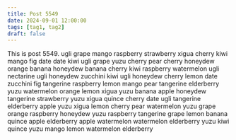 ```yaml
---
title: Post 5549
date: 2024-09-01 12:00:00
tags: [tag1, tag2]
draft: false
---
```

This is post 5549.
ugli
grape
mango
raspberry
strawberry
xigua
cherry
kiwi
mango
fig
date
date
kiwi
ugli
grape
yuzu
cherry
pear
cherry
honeydew
orange
banana
honeydew
banana
cherry
kiwi
raspberry
watermelon
ugli
nectarine
ugli
honeydew
zucchini
kiwi
ugli
honeydew
cherry
lemon
date
zucchini
fig
tangerine
raspberry
lemon
mango
pear
tangerine
elderberry
yuzu
watermelon
orange
lemon
xigua
yuzu
banana
apple
honeydew
tangerine
strawberry
yuzu
xigua
quince
cherry
date
ugli
tangerine
elderberry
apple
yuzu
xigua
lemon
cherry
pear
watermelon
yuzu
grape
orange
raspberry
honeydew
yuzu
raspberry
tangerine
grape
lemon
banana
quince
apple
elderberry
apple
watermelon
watermelon
elderberry
yuzu
kiwi
quince
yuzu
mango
lemon
watermelon
elderberry
